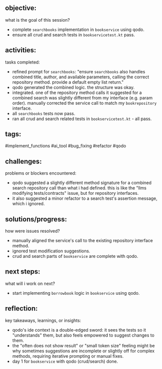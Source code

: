 ## objective:
what is the goal of this session?
- complete `searchbooks` implementation in `bookservice` using qodo.
- ensure all crud and search tests in `bookservicetest.kt` pass.

## activities:
tasks completed:
- refined prompt for `searchbooks`: "ensure `searchbooks` also handles combined title, author, and available parameters, calling the correct repository method. provide a default empty list return."
- qodo generated the combined logic. the structure was okay.
- integrated. one of the repository method calls it suggested for a combined search was slightly different from my interface (e.g. param order). manually corrected the service call to match my `bookrepository` interface.
- all `searchbooks` tests now pass.
- ran all crud and search related tests in `bookservicetest.kt` - all pass.

## tags:
 #implement_functions #ai_tool #bug_fixing #refactor #qodo

## challenges:
problems or blockers encountered: 
- qodo suggested a slightly different method signature for a combined search repository call than what i had defined. this is like the "llms modifying tests/contracts" issue, but for repository interfaces.
- it also suggested a minor refactor to a search test's assertion message, which i ignored.

## solutions/progress:
how were issues resolved?
- manually aligned the service's call to the existing repository interface method.
- ignored test modification suggestions.
- crud and search parts of `bookservice` are complete with qodo.

## next steps:
what will i work on next?
- start implementing `borrowbook` logic in `bookservice` using qodo.

## reflection:
key takeaways, learnings, or insights:
- qodo's ide context is a double-edged sword: it sees the tests so it "understands" them, but also feels empowered to suggest changes to them.
- the "often does not show result" or "small token size" feeling might be why sometimes suggestions are incomplete or slightly off for complex methods, requiring iterative prompting or manual fixes.
- day 1 for `bookservice` with qodo (crud/search) done.
